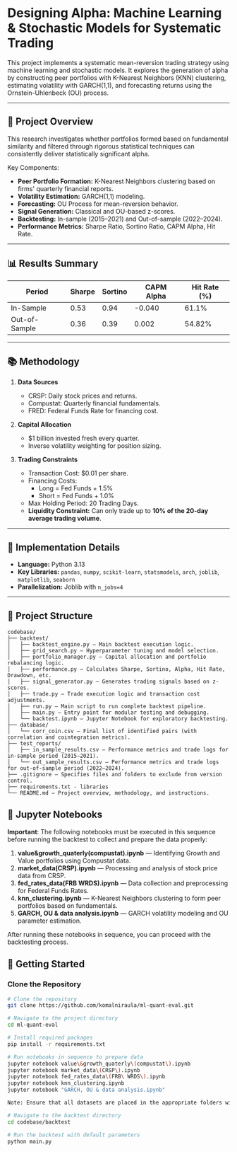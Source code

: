 # Designing Alpha: Machine Learning & Stochastic Models for Systematic Trading

This project implements a systematic mean-reversion trading strategy using machine learning and stochastic models. It explores the generation of alpha by constructing peer portfolios with K-Nearest Neighbors (KNN) clustering, estimating volatility with GARCH(1,1), and forecasting returns using the Ornstein-Uhlenbeck (OU) process.  

---

## 📖 Project Overview

This research investigates whether portfolios formed based on fundamental similarity and filtered through rigorous statistical techniques can consistently deliver statistically significant alpha.

Key Components:
- **Peer Portfolio Formation:** K-Nearest Neighbors clustering based on firms' quarterly financial reports.
- **Volatility Estimation:** GARCH(1,1) modeling.
- **Forecasting:** OU Process for mean-reversion behavior.
- **Signal Generation:** Classical and OU-based z-scores.
- **Backtesting:** In-sample (2015–2021) and Out-of-sample (2022–2024).
- **Performance Metrics:** Sharpe Ratio, Sortino Ratio, CAPM Alpha, Hit Rate.

---

## 📊 Results Summary

| Period        | Sharpe | Sortino | CAPM Alpha | Hit Rate (%) |
|----------------|--------|---------|------------|--------------|
| In-Sample      | 0.53   | 0.94    | -0.040     | 61.1%        |
| Out-of-Sample  | 0.36   | 0.39    | 0.002      | 54.82%       |

---

## 📚 Methodology

1. **Data Sources**  
   - CRSP: Daily stock prices and returns.  
   - Compustat: Quarterly financial fundamentals.  
   - FRED: Federal Funds Rate for financing cost.

2. **Capital Allocation**  
   - $1 billion invested fresh every quarter.
   - Inverse volatility weighting for position sizing.

3. **Trading Constraints**  
   - Transaction Cost: $0.01 per share.
   - Financing Costs:  
     - Long = Fed Funds + 1.5%  
     - Short = Fed Funds + 1.0%  
   - Max Holding Period: 20 Trading Days.
   - **Liquidity Constraint:** Can only trade up to **10% of the 20-day average trading volume**.

---

## 🧩 Implementation Details

- **Language:** Python 3.13  
- **Key Libraries:** `pandas`, `numpy`, `scikit-learn`, `statsmodels`, `arch`, `joblib`, `matplotlib`, `seaborn`  
- **Parallelization:** Joblib with `n_jobs=4`

---

## 📂 Project Structure

```
codebase/
├── backtest/
│   ├── backtest_engine.py — Main backtest execution logic.
│   ├── grid_search.py — Hyperparameter tuning and model selection.
│   ├── portfolio_manager.py — Capital allocation and portfolio rebalancing logic.
│   ├── performance.py — Calculates Sharpe, Sortino, Alpha, Hit Rate, Drawdown, etc.
│   ├── signal_generator.py — Generates trading signals based on z-scores.
│   ├── trade.py — Trade execution logic and transaction cost adjustments.
│   ├── run.py — Main script to run complete backtest pipeline.
│   ├── main.py — Entry point for modular testing and debugging.
│   └── backtest.ipynb — Jupyter Notebook for exploratory backtesting.
├── database/
│   └── corr_coin.csv — Final list of identified pairs (with correlation and cointegration metrics).
├── test_reports/
│   ├── in_sample_results.csv — Performance metrics and trade logs for in-sample period (2015–2021).
│   └── out_sample_results.csv — Performance metrics and trade logs for out-of-sample period (2022–2024).
├── .gitignore — Specifies files and folders to exclude from version control.
├── requirements.txt - libraries
└── README.md — Project overview, methodology, and instructions.
```

## 📓 Jupyter Notebooks

**Important**: The following notebooks must be executed in this sequence before running the backtest to collect and prepare the data properly:

1. **value&growth_quaterly(compustat).ipynb** — Identifying Growth and Value portfolios using Compustat data.
2. **market_data(CRSP).ipynb** — Processing and analysis of stock price data from CRSP.
3. **fed_rates_data(FRB WRDS).ipynb** — Data collection and preprocessing for Federal Funds Rates.
4. **knn_clustering.ipynb** — K-Nearest Neighbors clustering to form peer portfolios based on fundamentals.
5. **GARCH, OU & data analysis.ipynb** — GARCH volatility modeling and OU parameter estimation.

After running these notebooks in sequence, you can proceed with the backtesting process.

## 🚀 Getting Started

### Clone the Repository

```bash
# Clone the repository
git clone https://github.com/komalniraula/ml-quant-eval.git

# Navigate to the project directory
cd ml-quant-eval

# Install required packages
pip install -r requirements.txt

# Run notebooks in sequence to prepare data
jupyter notebook value\&growth_quaterly\(compustat\).ipynb
jupyter notebook market_data\(CRSP\).ipynb
jupyter notebook fed_rates_data\(FRB\ WRDS\).ipynb
jupyter notebook knn_clustering.ipynb
jupyter notebook "GARCH, OU & data analysis.ipynb"

Note: Ensure that all datasets are placed in the appropriate folders within the codebase directory structure after running these notebooks. The backtest framework expects the prepared data to be in the same folder.

# Navigate to the backtest directory
cd codebase/backtest

# Run the backtest with default parameters
python main.py